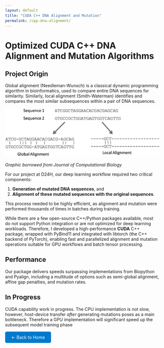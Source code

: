 ```yaml
---
layout: default
title: "CUDA C++ DNA Alignment and Mutation"
permalink: /cpp-dna-alignment/
---
```

# Optimized CUDA C++ DNA Alignment and Mutation Algorithms
## Project Origin

Global alignment (Needleman-Wunsch) is a classical dynamic programming algorithm in bioinformatics, used to compare entire DNA sequences for similarity. Similarly, local alignment (Smith-Waterman) identifies and compares the most similar subsequences within a pair of DNA sequences.

<img src="/imgs/images.png" alt="DNA Alignment Overview" width="600">

*Graphic borrowed from Journal of Computational Biology*

For our project at D24H, our deep learning workflow required two critical components:
1. **Generation of mutated DNA sequences**, and  
2. **Alignment of these mutated sequences with the original sequences**.

This process needed to be highly efficient, as alignment and mutation were performed thousands of times in batches during training.

While there are a few open-source C++/Python packages available, most do not support Python integration or are not optimized for deep learning workloads. Therefore, I developed a high-performance **CUDA** C++ package, wrapped with PyBind11 and integrated with libtorch (the C++ backend of PyTorch), enabling fast and parallelized alignment and mutation operations suitable for GPU workflows and batch tensor processing.

## Performance
Our package delivers speeds surpassing implementations from Biopython and Pyalign, including a multitude of options such as semi-global alignment, affine gap penalties, and mutation rates.

## In Progress
CUDA capability work in progress. The CPU implementation is not slow, however, host-device transfer *after* generating mutations poses as a main bottleneck. Therefore a GPU implementation will significant speed up the subsequent model training phase

<a href="/" style="display: inline-block; padding: 10px 20px; background-color: #007acc; color: white; text-decoration: none; border-radius: 5px;">← Back to Home</a>
